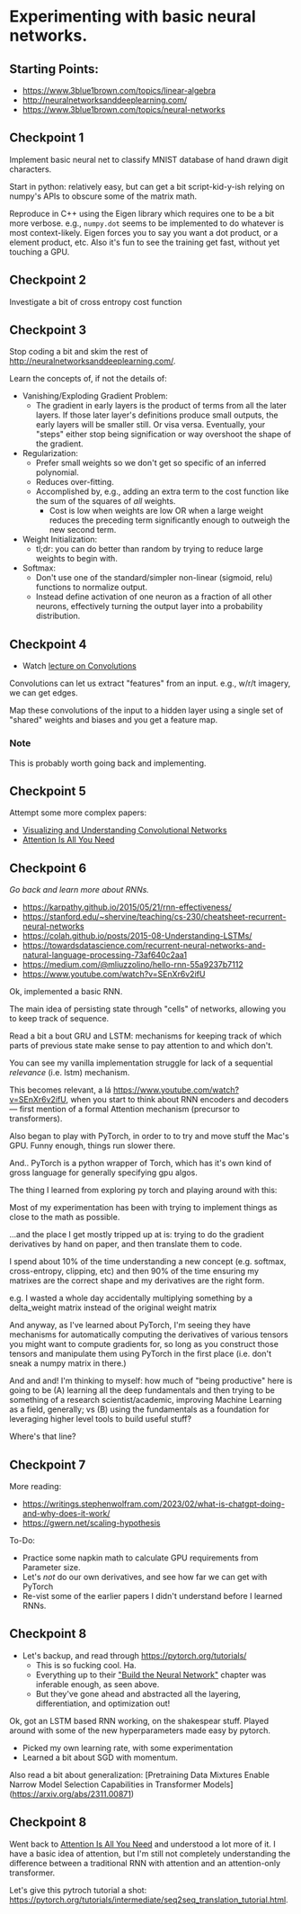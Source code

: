 # Experimenting with basic neural networks.

## Starting Points:

* https://www.3blue1brown.com/topics/linear-algebra
* http://neuralnetworksanddeeplearning.com/
* https://www.3blue1brown.com/topics/neural-networks

## Checkpoint 1

Implement basic neural net to classify MNIST database of hand drawn digit characters.

Start in python: relatively easy, but can get a bit script-kid-y-ish relying on numpy's APIs to obscure some of the matrix math.

Reproduce in C++ using the Eigen library which requires one to be a bit more verbose. e.g., `numpy.dot`
seems to be implemented to do whatever is most context-likely. Eigen forces you to say you want a dot product,
or a element product, etc. Also it's fun to see the training get fast, without yet touching a GPU.

## Checkpoint 2

Investigate a bit of cross entropy cost function

## Checkpoint 3

Stop coding a bit and skim the rest of http://neuralnetworksanddeeplearning.com/.

Learn the concepts of, if not the details of:

* Vanishing/Exploding Gradient Problem:
  * The gradient in early layers is the product of terms from all the later layers. If those later layer's definitions produce small outputs, the early layers will be smaller still. Or visa versa. Eventually, your "steps" either stop being signification or way overshoot the shape of the gradient.
* Regularization:
    * Prefer small weights so we don't get so specific of an inferred polynomial.
    * Reduces over-fitting.
    * Accomplished by, e.g., adding an extra term to the cost function like the sum of the squares of *all* weights.
        * Cost is low when weights are low OR when a large weight reduces the preceding term significantly enough to outweigh
	  the new second term.
* Weight Initialization:
  * tl;dr: you can do better than random by trying to reduce large weights to begin with.
* Softmax:
  * Don't use one of the standard/simpler non-linear (sigmoid, relu) functions to normalize output.
  * Instead define activation of one neuron as a fraction  of all other neurons, effectively turning the output layer into a probability distribution.

## Checkpoint 4

* Watch [lecture on Convolutions](https://www.youtube.com/watch?v=KuXjwB4LzSA)

Convolutions can let us extract "features" from an input.
e.g., w/r/t imagery, we can get edges.

Map these convolutions of the input to a hidden layer using a single set of "shared" weights and biases and you get a feature map.

### Note

This is probably worth going back and implementing.


## Checkpoint 5

Attempt some more complex papers:

* [Visualizing and Understanding Convolutional Networks](https://arxiv.org/abs/1311.2901)
* [Attention Is All You Need](https://arxiv.org/abs/1706.03762)


## Checkpoint 6

_Go back and learn more about RNNs._

* https://karpathy.github.io/2015/05/21/rnn-effectiveness/
* https://stanford.edu/~shervine/teaching/cs-230/cheatsheet-recurrent-neural-networks
* https://colah.github.io/posts/2015-08-Understanding-LSTMs/
* https://towardsdatascience.com/recurrent-neural-networks-and-natural-language-processing-73af640c2aa1
* https://medium.com/@mliuzzolino/hello-rnn-55a9237b7112
* https://www.youtube.com/watch?v=SEnXr6v2ifU

Ok, implemented a basic RNN.

The main idea of persisting state through "cells" of networks, allowing you to keep track of sequence.

Read a bit a bout GRU and LSTM: mechanisms for keeping track of which parts of previous state make sense to pay attention to and which don't.

You can see my vanilla implementation struggle for lack of a sequential _relevance_ (i.e. lstm) mechanism.

This becomes relevant, a lá https://www.youtube.com/watch?v=SEnXr6v2ifU, when you start to think about RNN encoders and decoders — first mention of a formal Attention mechanism (precursor to transformers).

Also began to play with PyTorch, in order to to try and move stuff the Mac's GPU. Funny enough, things run slower there.

And.. PyTorch is a python wrapper of Torch, which has it's own kind of gross language for generally specifying gpu algos.

The thing I learned from exploring py torch and playing around with this:

Most of my experimentation has been with trying to implement things as close to the math as possible.

...and the place I get mostly tripped up at is: trying to do the gradient derivatives by hand on paper, and then translate them to code.

I spend about 10% of the time understanding a new concept (e.g. softmax, cross-entropy, clipping, etc) and then 90% of the time ensuring my matrixes are the correct shape and my derivatives are the right form.

e.g. I wasted a whole day accidentally multiplying something by a delta_weight matrix instead of the original weight matrix

And anyway, as I've learned about PyTorch, I'm seeing they have mechanisms for automatically computing the derivatives of various tensors you might want to compute gradients for, so long as you construct those tensors and manipulate them using PyTorch in the first place (i.e. don't sneak a numpy matrix in there.)

And and and! I'm thinking to myself: how much of "being productive" here is going to be (A) learning all the deep fundamentals and then trying to be something of a research scientist/academic, improving Machine Learning as a field, generally; vs (B) using the fundamentals as a foundation for leveraging higher level tools to build useful stuff?

Where's that line?

## Checkpoint 7

More reading:

* https://writings.stephenwolfram.com/2023/02/what-is-chatgpt-doing-and-why-does-it-work/
* https://gwern.net/scaling-hypothesis

To-Do:
* Practice some napkin math to calculate GPU requirements from Parameter size.
* Let's _not_ do our own derivatives, and see how far we can get with PyTorch
* Re-vist some of the earlier papers I didn't understand before I learned RNNs.

## Checkpoint 8

* Let's backup, and read through https://pytorch.org/tutorials/
  * This is so fucking cool. Ha.
  * Everything up to their ["Build the Neural Network"](https://pytorch.org/tutorials/beginner/basics/buildmodel_tutorial.html) chapter was inferable enough, as seen above.
  * But they've gone ahead and abstracted all the layering, differentiation, and optimization out!

Ok, got an LSTM based RNN working, on the shakespear stuff. Played around with some of the new hyperparameters made easy by pytorch.
* Picked my own learning rate, with some experimentation
* Learned a bit about SGD with momentum.

Also read a bit about generalization: [Pretraining Data Mixtures Enable Narrow Model Selection Capabilities in Transformer Models]
(https://arxiv.org/abs/2311.00871)

## Checkpoint 8

Went back to [Attention Is All You Need](https://arxiv.org/abs/1706.03762) and understood a lot more of it. I have a basic idea of attention, but I'm still not completely understanding the difference between a traditional RNN with attention and an attention-only transformer.

Let's give this pytroch tutorial a shot: https://pytorch.org/tutorials/intermediate/seq2seq_translation_tutorial.html.
